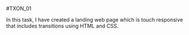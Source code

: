 #TXON_01

In this task, I have created a landing web page which is touch responsive that includes transitions using HTML and CSS.
